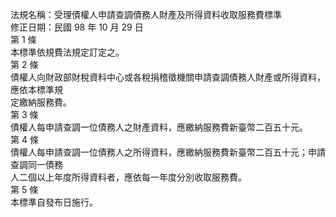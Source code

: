 法規名稱：受理債權人申請查調債務人財產及所得資料收取服務費標準  
修正日期：民國 98 年 10 月 29 日  
第 1 條  
本標準依規費法規定訂定之。  
第 2 條  
債權人向財政部財稅資料中心或各稅捐稽徵機關申請查調債務人財產或所得資料，應依本標準規  
定繳納服務費。  
第 3 條  
債權人每申請查調一位債務人之財產資料，應繳納服務費新臺幣二百五十元。  
第 4 條  
債權人每申請查調一位債務人之所得資料，應繳納服務費新臺幣二百五十元；申請查調同一債務  
人二個以上年度所得資料者，應依每一年度分別收取服務費。  
第 5 條  
本標準自發布日施行。  


